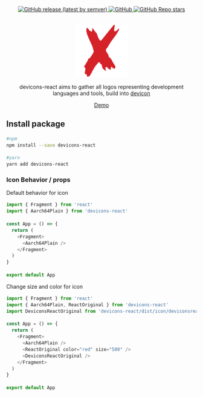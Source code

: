 <p align="center">
    <a href="https://github.com/MKAbuMattar/devicons-react/releases">
        <img alt="GitHub release (latest by semver)" src="https://img.shields.io/github/v/release/MKAbuMattar/devicons-react?color=%2360be86&label=Latest%20release&style=for-the-badge&sort=semver">
    </a>
    <a href="/LICENSE">
        <img alt="GitHub" src="https://img.shields.io/github/license/MKAbuMattar/devicons-react?color=%2360be86&style=for-the-badge">
    </a>
    <a href="https://github.com/MKAbuMattar/devicons-react/stargazers">
        <img alt="GitHub Repo stars" src="https://img.shields.io/github/stars/MKAbuMattar/devicons-react?color=%2360be86&label=github%20stars&style=for-the-badge">
    </a>
</p>
<br/>

<div align="center">
    <a href="https://github.com/MKAbuMattar/devicons-react">
        <img src="https://raw.githubusercontent.com/MKAbuMattar/devicons-react/main/assets/img/logo.png" alt="Devicon Logo" height="140" />
    </a>
    <p align="center">
        devicons-react aims to gather all logos representing development languages and tools, build into <a href="https://github.com/devicons/devicon">devicon</a>
    </p>
    <p align="center">
        <a target="__blank" href="https://devicons-react.netlify.app/">Demo</a>
    </p>
</div>

<h2>Install package</h2>

```bash
#npm
npm install --save devicons-react

#yarn
yarn add devicons-react
```

<h3 id="default">Icon Behavior / props</h3>
<p>Default behavior for icon</p>

```js
import { Fragment } from 'react'
import { Aarch64Plain } from 'devicons-react'

const App = () => {
  return (
    <Fragment>
      <Aarch64Plain />
    </Fragment>
  )
}

export default App
```

<p>Change size and color for icon</p>

```js
import { Fragment } from 'react'
import { Aarch64Plain, ReactOriginal } from 'devicons-react'
import DeviconsReactOriginal from 'devicons-react/dist/icon/deviconsreact-original'

const App = () => {
  return (
    <Fragment>
      <Aarch64Plain />
      <ReactOriginal color="red" size="500" />
      <DeviconsReactOriginal />
    </Fragment>
  )
}

export default App
```
